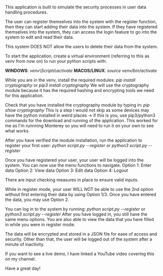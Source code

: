 This application is built to simulate the security processes in user data handling procedures. 

The user can register themselves into the system with the register function, then they can start adding their data into the system. If they have registered themselves into the system, they can access the login feature to go into the system to edit and read their data. 

This system DOES NOT allow the users to delete their data from the system. 

To start the application, create a virtual environment (referring to this as venv from now on) to run your python scripts with: 

**WINDOWS**: *venv\Scripts\activate*
**MACOS/LINUX**: *source venv/bin/activate*

While you are in the venv, install the required modules: 
*pip install cryptography* or *pip3 install cryptography*
We will use the cryptography module because it has the required hashing and encrypting tools we need for this application. 

Check that you have installed the cryptography module by typing in:
*pip show cryptography*
This is a step I would not skip as some devices may have the python installed in weird places -> if this is you, use pip3/python3 commands for the download and running of the application. This worked for me as I'm runnning Monterey so you will need to run it on your own to see what works.

After you have verified the module installation, run the application to register your first user:
*python script.py --register* or *python3 script.py --register*

Once you have registered your user, your user will be logged into the system. You can now use the menu functions to navigate.
Option 1: Enter data
Option 2: View data
Option 3: Edit data
Option 4: Logout

There are input checking measures in place to ensure valid inputs.

While in register mode, your user WILL NOT be able to use the 2nd option without first entering their data by using Option 1/3. Once you have entered the data, you may use Option 2.

You can log in to the system by running: 
*python script.py --register* or *python3 script.py --register*
After you have logged in, you still have the same menu options. You are also able to view the data that you have filled in while you were in register mode. 

The data will be encrypted and stored in a JSON file for ease of access and security. Other than that, the user will be logged out of the system after a minute of inactivity. 

If you want to see a live demo, I have linked a YouTube video covering this on my channel.

Have a great day!
